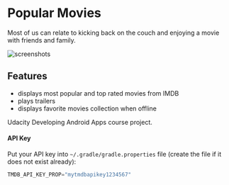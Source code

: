 Popular Movies
==============
Most of us can relate to kicking back on the couch and enjoying a movie with friends and family.

![screenshots](https://raw.githubusercontent.com/artem-p/PopularMovies/master/images/popular_movies_small.png)

Features
--------
* displays most popular and top rated movies from IMDB
* plays trailers
* displays favorite movies collection when offline

Udacity Developing Android Apps course project.

#### API Key
Put your API key into `~/.gradle/gradle.properties` file (create the file if it does not exist already):

```gradle
TMDB_API_KEY_PROP="mytmdbapikey1234567"
```